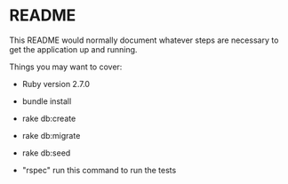 # README

This README would normally document whatever steps are necessary to get the
application up and running.

Things you may want to cover:

* Ruby version 2.7.0

* bundle install

* rake db:create

* rake db:migrate

* rake db:seed

* "rspec" run this command to run the tests
